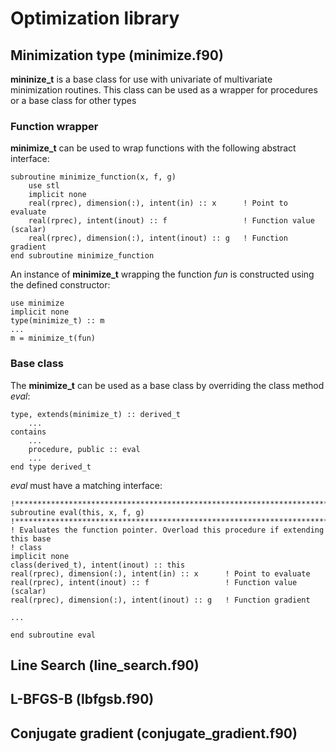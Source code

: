 # Optimization library

## Minimization type (minimize.f90)
**mininize_t** is a base class for use with univariate of multivariate minimization routines. This class can be used as a wrapper for procedures or a base class for other types
### Function wrapper
**minimize_t** can be used to wrap functions with the following abstract interface:
```
subroutine minimize_function(x, f, g)
    use stl
    implicit none
    real(rprec), dimension(:), intent(in) :: x      ! Point to evaluate
    real(rprec), intent(inout) :: f                 ! Function value (scalar)
    real(rprec), dimension(:), intent(inout) :: g   ! Function gradient
end subroutine minimize_function
```
An instance of **minimize_t** wrapping the function *fun* is constructed using the defined constructor:
```
use minimize
implicit none
type(minimize_t) :: m
...
m = minimize_t(fun)
```
### Base class
The **minimize_t** can be used as a base class by overriding the class method *eval*:
```
type, extends(minimize_t) :: derived_t
    ...
contains
    ...
    procedure, public :: eval
    ...
end type derived_t
```
*eval* must have a matching interface:
```
!*******************************************************************************
subroutine eval(this, x, f, g)
!*******************************************************************************
! Evaluates the function pointer. Overload this procedure if extending this base
! class
implicit none
class(derived_t), intent(inout) :: this
real(rprec), dimension(:), intent(in) :: x      ! Point to evaluate
real(rprec), intent(inout) :: f                 ! Function value (scalar)
real(rprec), dimension(:), intent(inout) :: g   ! Function gradient

...

end subroutine eval
```

## Line Search (line_search.f90)

## L-BFGS-B (lbfgsb.f90)

## Conjugate gradient (conjugate_gradient.f90)